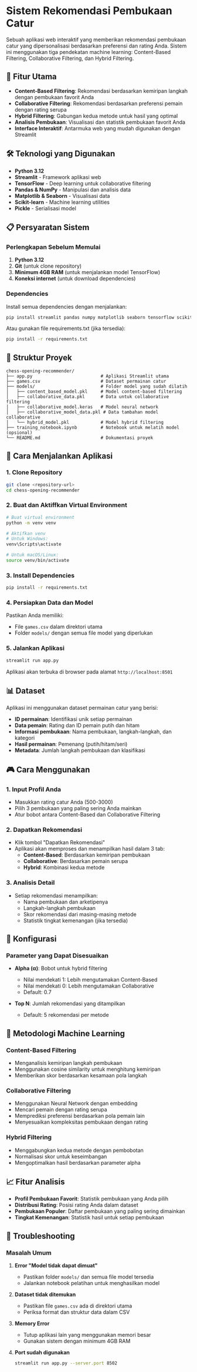 # Sistem Rekomendasi Pembukaan Catur

Sebuah aplikasi web interaktif yang memberikan rekomendasi pembukaan catur yang dipersonalisasi berdasarkan preferensi dan rating Anda. Sistem ini menggunakan tiga pendekatan machine learning: Content-Based Filtering, Collaborative Filtering, dan Hybrid Filtering.

## 🎯 Fitur Utama

- **Content-Based Filtering**: Rekomendasi berdasarkan kemiripan langkah dengan pembukaan favorit Anda
- **Collaborative Filtering**: Rekomendasi berdasarkan preferensi pemain dengan rating serupa
- **Hybrid Filtering**: Gabungan kedua metode untuk hasil yang optimal
- **Analisis Pembukaan**: Visualisasi dan statistik pembukaan favorit Anda
- **Interface Interaktif**: Antarmuka web yang mudah digunakan dengan Streamlit

## 🛠️ Teknologi yang Digunakan

- **Python 3.12**
- **Streamlit** - Framework aplikasi web
- **TensorFlow** - Deep learning untuk collaborative filtering
- **Pandas & NumPy** - Manipulasi dan analisis data
- **Matplotlib & Seaborn** - Visualisasi data
- **Scikit-learn** - Machine learning utilities
- **Pickle** - Serialisasi model

## 📋 Persyaratan Sistem

### Perlengkapan Sebelum Memulai

1. **Python 3.12**
2. **Git** (untuk clone repository)
3. **Minimum 4GB RAM** (untuk menjalankan model TensorFlow)
4. **Koneksi internet** (untuk download dependencies)

### Dependencies

Install semua dependencies dengan menjalankan:

```bash
pip install streamlit pandas numpy matplotlib seaborn tensorflow scikit-learn
```

Atau gunakan file requirements.txt (jika tersedia):

```bash
pip install -r requirements.txt
```

## 📁 Struktur Proyek

```
chess-opening-recommender/
├── app.py                          # Aplikasi Streamlit utama
├── games.csv                       # Dataset permainan catur
├── models/                         # Folder model yang sudah dilatih
│   ├── content_based_model.pkl     # Model content-based filtering
│   ├── collaborative_data.pkl      # Data untuk collaborative filtering
│   ├── collaborative_model.keras   # Model neural network
│   ├── collaborative_model_data.pkl # Data tambahan model collaborative
│   └── hybrid_model.pkl            # Model hybrid filtering
├── training_notebook.ipynb         # Notebook untuk melatih model (opsional)
└── README.md                       # Dokumentasi proyek
```

## 🚀 Cara Menjalankan Aplikasi

### 1. Clone Repository

```bash
git clone <repository-url>
cd chess-opening-recommender
```
### 2. Buat dan Aktiffkan Virtual Environment
```bash
# Buat virtual environment
python -m venv venv

# Aktifkan venv
# Untuk Windows:
venv\Scripts\activate

# Untuk macOS/Linux:
source venv/bin/activate
```

### 3. Install Dependencies

```bash
pip install -r requirements.txt
```

### 4. Persiapkan Data dan Model

Pastikan Anda memiliki:
- File `games.csv` dalam direktori utama
- Folder `models/` dengan semua file model yang diperlukan

### 5. Jalankan Aplikasi

```bash
streamlit run app.py
```

Aplikasi akan terbuka di browser pada alamat `http://localhost:8501`

## 📊 Dataset

Aplikasi ini menggunakan dataset permainan catur yang berisi:
- **ID permainan**: Identifikasi unik setiap permainan
- **Data pemain**: Rating dan ID pemain putih dan hitam
- **Informasi pembukaan**: Nama pembukaan, langkah-langkah, dan kategori
- **Hasil permainan**: Pemenang (putih/hitam/seri)
- **Metadata**: Jumlah langkah pembukaan dan klasifikasi

## 🎮 Cara Menggunakan

### 1. Input Profil Anda
- Masukkan rating catur Anda (500-3000)
- Pilih 3 pembukaan yang paling sering Anda mainkan
- Atur bobot antara Content-Based dan Collaborative Filtering

### 2. Dapatkan Rekomendasi
- Klik tombol "Dapatkan Rekomendasi"
- Aplikasi akan memproses dan menampilkan hasil dalam 3 tab:
  - **Content-Based**: Berdasarkan kemiripan pembukaan
  - **Collaborative**: Berdasarkan pemain serupa
  - **Hybrid**: Kombinasi kedua metode

### 3. Analisis Detail
- Setiap rekomendasi menampilkan:
  - Nama pembukaan dan arketipenya
  - Langkah-langkah pembukaan
  - Skor rekomendasi dari masing-masing metode
  - Statistik tingkat kemenangan (jika tersedia)

## 🔧 Konfigurasi

### Parameter yang Dapat Disesuaikan

- **Alpha (α)**: Bobot untuk hybrid filtering
  - Nilai mendekati 1: Lebih mengutamakan Content-Based
  - Nilai mendekati 0: Lebih mengutamakan Collaborative
  - Default: 0.7

- **Top N**: Jumlah rekomendasi yang ditampilkan
  - Default: 5 rekomendasi per metode

## 🧠 Metodologi Machine Learning

### Content-Based Filtering
- Menganalisis kemiripan langkah pembukaan
- Menggunakan cosine similarity untuk menghitung kemiripan
- Memberikan skor berdasarkan kesamaan pola langkah

### Collaborative Filtering
- Menggunakan Neural Network dengan embedding
- Mencari pemain dengan rating serupa
- Memprediksi preferensi berdasarkan pola pemain lain
- Menyesuaikan kompleksitas pembukaan dengan rating

### Hybrid Filtering
- Menggabungkan kedua metode dengan pembobotan
- Normalisasi skor untuk keseimbangan
- Mengoptimalkan hasil berdasarkan parameter alpha

## 📈 Fitur Analisis

- **Profil Pembukaan Favorit**: Statistik pembukaan yang Anda pilih
- **Distribusi Rating**: Posisi rating Anda dalam dataset
- **Pembukaan Populer**: Daftar pembukaan yang paling sering dimainkan
- **Tingkat Kemenangan**: Statistik hasil untuk setiap pembukaan

## 🐛 Troubleshooting

### Masalah Umum

1. **Error "Model tidak dapat dimuat"**
   - Pastikan folder `models/` dan semua file model tersedia
   - Jalankan notebook pelatihan untuk menghasilkan model

2. **Dataset tidak ditemukan**
   - Pastikan file `games.csv` ada di direktori utama
   - Periksa format dan struktur data dalam CSV

3. **Memory Error**
   - Tutup aplikasi lain yang menggunakan memori besar
   - Gunakan sistem dengan minimum 4GB RAM

4. **Port sudah digunakan**
   ```bash
   streamlit run app.py --server.port 8502
   ```
